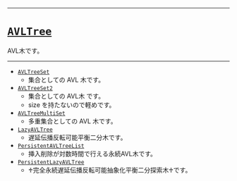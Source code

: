 _____

# [`AVLTree`](https://github.com/titan-23/Library_py/blob/main/DataStructures/AVLTree)

AVL木です。
_____

- [`AVLTreeSet`](https://github.com/titan-23/Library_py/blob/main/DataStructures/AVLTree/AVLTreeSet.py)
  - 集合としての AVL 木です。 
- [`AVLTreeSet2`](https://github.com/titan-23/Library_py/blob/main/DataStructures/AVLTree/AVLTreeSet2.py)
  - 集合としての AVL木 です。
  - size を持たないので軽めです。
- [`AVLTreeMultiSet`](https://github.com/titan-23/Library_py/blob/main/DataStructures/AVLTree/AVLTreeMultiset.py)
  - 多重集合としての AVL 木です。
- [`LazyAVLTree`](https://github.com/titan-23/Library_py/blob/main/DataStructures/AVLTree/LazyAVLTree.py)
  - 遅延伝播反転可能平衡二分木です。
- [`PersistentAVLTreeList`](./PersistentAVLTreeList.md)
  - 挿入削除が対数時間で行える永続AVL木です。
- [`PersistentLazyAVLTree`](./PersistentLazyAVLTree.md)
  - ♰完全永続遅延伝播反転可能抽象化平衡二分探索木♰です。
